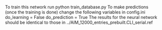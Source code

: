 To train this network run
python train_database.py
To make predictions (once the training is done) change the following variables in config.ini
do_learning = False
do_prediction = True
The results for the neural network should be identical to those in ../AIM_12000_entries_prebuilt.CLI_serial.ref